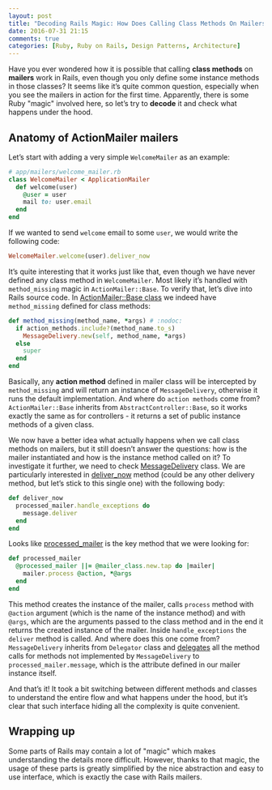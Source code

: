 ```yaml
---
layout: post
title: "Decoding Rails Magic: How Does Calling Class Methods On Mailers Work"
date: 2016-07-31 21:15
comments: true
categories: [Ruby, Ruby on Rails, Design Patterns, Architecture]
---
```


<p>Have you ever wondered how it is possible that calling <strong>class methods</strong> on <strong>mailers</strong> work in Rails, even though you only define some instance methods in those classes? It seems like it’s quite common question, especially when you see the mailers in action for the first time. Apparently, there is some Ruby "magic" involved here, so let’s try to <b>decode</b> it and check what happens under the hood.</p>

<!--more-->

<h2>Anatomy of ActionMailer mailers</h2>

<p>Let’s start with adding a very simple <code>WelcomeMailer</code> as an example:</p>


``` ruby
# app/mailers/welcome_mailer.rb
class WelcomeMailer < ApplicationMailer
  def welcome(user)
    @user = user
    mail to: user.email
  end
end
```

<p>If we wanted to send <code>welcome</code> email to some <code>user</code>, we would write the following code:</p>


``` ruby
WelcomeMailer.welcome(user).deliver_now
```

<p>It’s quite interesting that it works just like that, even though we have never defined any class method in <code>WelcomeMailer</code>.  Most likely it’s handled with <code>method_missing</code> magic in <code>ActionMailer::Base</code>. To verify that, let’s dive into Rails source code. In <a href="https://github.com/rails/rails/blob/v5.0.0/actionmailer/lib/action_mailer/base.rb#L561" target="_blank">ActionMailer::Base class</a> we indeed have <code>method_missing</code> defined for class methods:</p>

``` ruby
def method_missing(method_name, *args) # :nodoc:
  if action_methods.include?(method_name.to_s)
    MessageDelivery.new(self, method_name, *args)
  else
    super
  end
end
```

<p>Basically, any <strong>action method</strong> defined in mailer class will be intercepted by <code>method_missing</code> and will return an instance of <code>MessageDelivery</code>, otherwise it runs the default implementation. And where do <code>action methods</code> come from? <code>ActionMailer::Base</code> inherits from <code>AbstractController::Base</code>, so it works exactly the same as for controllers - it returns a set of public instance methods of a given class.</p>

<p>We now have a better idea what actually happens when we call class methods on mailers, but it still doesn’t answer the questions: how is the mailer instantiated and how is the instance method called on it? To investigate it further, we need to check <a href="https://github.com/rails/rails/blob/v5.0.0/actionmailer/lib/action_mailer/message_delivery.rb" target="_blank">MessageDelivery</a> class. We are particularly interested in <a href="https://github.com/rails/rails/blob/v5.0.0/actionmailer/lib/action_mailer/message_delivery.rb#L94" target="_blank">deliver_now</a> method (could be any other delivery method, but let’s stick to this single one) with the following body:</p>

``` ruby
def deliver_now
  processed_mailer.handle_exceptions do
    message.deliver
  end
end
```

<p>Looks like <a href="https://github.com/rails/rails/blob/v5.0.0/actionmailer/lib/action_mailer/message_delivery.rb#L103" target="_blank">processed_mailer</a> is the key method that we were looking for:</p>

``` ruby
def processed_mailer
  @processed_mailer ||= @mailer_class.new.tap do |mailer|
    mailer.process @action, *@args
  end
end
```

<p>This method creates the instance of the mailer, calls <code>process</code> method with <code>@action</code> argument (which is the name of the instance method) and with <code>@args</code>, which are the arguments passed to the class method and in the end it returns the created instance of the mailer. Inside <code>handle_exceptions</code> the  <code>deliver</code> method is called. And where does this one come from? <code>MessageDelivery</code> inherits from <code>Delegator</code> class and <a href="https://github.com/rails/rails/blob/v5.0.0/actionmailer/lib/action_mailer/message_delivery.rb#L26" target="_blank">delegates</a>  all the method calls for methods not implemented by <code>MessageDelivery</code> to <code>processed_mailer.message</code>, which is the attribute defined in our mailer instance itself.</p>

<p>And that’s it! It took a bit switching between different methods and classes to understand the entire flow and what happens under the hood, but it’s clear that such interface hiding all the complexity is quite convenient.</p>

<h2>Wrapping up</h2>

<p>Some parts of Rails may contain a lot of "magic" which makes understanding the details more difficult. However, thanks to that magic, the usage of these parts is greatly simplified by the nice abstraction and easy to use interface, which is exactly the case with Rails mailers.</p>
